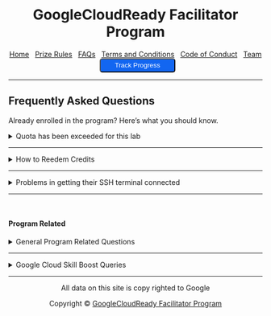 <center>
    <h1>GoogleCloudReady Facilitator Program</h1>
    <a href="https://dot-space.github.io/GCRF-22/">Home</a>
    &nbsp;
    <a href="https://dot-space.github.io/GCRF-22/prize">Prize Rules</a>
    &nbsp;
    <a href="https://dot-space.github.io/GCRF-22/faqs">FAQs</a>
    &nbsp;
    <a href="https://dot-space.github.io/GCRF-22/tnc">Terms and Conditions</a>
    &nbsp;
    <a href="https://dot-space.github.io/GCRF-22/coc">Code of Conduct</a>
    &nbsp;
    <a href="https://dot-space.github.io/GCRF-22/team">Team</a>
    &nbsp;
    <a href="https://bit.ly/crf-report">
    <button style="background-color: #1266f1; color: white; border-radius: 5px; width: 150px; height: 28px">Track Progress</button>
    </a>
</center>

---

## Frequently Asked Questions

Already enrolled in the program? Here’s what you should know.

<details>
    <summary>Quota has been exceeded for this lab</summary>

<br>

<p>
If you receive this error, it implies you have surpassed your quota for completing that lab.
Each free lab has a maximum of five attempts, while paid labs have an infinite quota.

You must request a lab reset from qwiklabs by sending an email to <a href="mailto:gcrfacilitator@qwiklabs.com">gcrfacilitator@qwiklabs.com</a> once you have used all five attempts.
You can restart the lab after it has been reset; in the meantime, proceed with the other laboratories.

Use the E-Mail Template that we have provided below. Replace fields with the information from your lab.
<br>
<a href="doc/emailtemplate.txt" download>
   <button style="background-color: #1266f1; color: white; border-radius: 5px; width: 200px; height: 35px">Get Template</button>
</a>

</p>
    
</details>

---

<details>
    <summary>How to Reedem Credits</summary>

<br>

<video width="400" controls>
   <source src="video/instructions.mp4" type="video/mp4">
   Your browser does not support HTML video.
</video>

<p>
Video courtesy of <a href="https://www.youtube.com/channel/UCP7AcQRa7IZLUmkAtrcSzyQ/featured">Akshit from Google Cloud</a>.
<br>
<br>
Cick <a href="https://youtu.be/Qid_Z1251PI">here</a> if you are not able to view the video here.

</p>

</details>

---

<details>
    <summary>Problems in getting their SSH terminal connected</summary>

<br>

<video width="400" controls>
   <source src="video/sshSoln.mp4" type="video/mp4">
   Your browser does not support HTML video.
</video>

<p>
Please use the "open SSH through cloud shell option"
<br>
<br>
Cick <a href="https://drive.google.com/file/d/1oFAl5RILZzqzgkKX0xeZXkQBTZDU-Pey/view?usp=sharing">here</a> if you are not able to view the video here.

</p>

</details>

---

<br>

#### Program Related
<details>
    <summary>General Program Related Questions</summary>
    
<br>

<b>What is the eligibility criteria for enrolling in the program?</b>

<p>

You need to meet these requirements if you want enrol in the program:
<br>

1. You need to have access to a working internet connection & a laptop with latest chrome browser.
   <br>
2. You need to be above 18 years of age and enrolled in an higher education institution in India.
   <br>
3. You need to be a student in the institutions selected by Google or must have been referred by any of the "Facilitators" that are part of the program.

</p>
<br>

<b>I did not receive an invitation email after applying through the Enrolment form. What should I do?</b>

<p>
Here's what youc an do:
<br>

1. Please wait for 24 hours after filling the form and you will surely receive your email.
   <br>
2. Check for the email under your <b>SPAM/JUNK/PROMOTIONS</b> folder.
   <br>
3. Just reach out to your Facilitators and they will help you get the instructions and enrol you in the program.

</p>
<br>

<b> I have completed the required quests and/or skill badges. When will I get my prizes?</b>

<p>
   If you have completed any of the milestones mentioned in the Prize Rules section and are eligible for prizes, then you will get them delivered to you within 2 months after the program is finished. (Provided that you have shared with us your correct contact information.)
</p>
<br>

<b> I have achieved all the milestones in the program. Will I get the goodies associated wiith each of them?</b>

<p>
   Please note that we will evlaute your progress at the end of the program and you will only get the goodies for the milestone that you achieve & not for the ones before that.
</p>
<br>

<b> Are students who participated in earlier iterations of 30 Days of Google Cloud program and/or GoogleCloudReady Facilitator program eligible for the program?</b>

<p>
   Note that any student who have already received schwags and the prizes in the earlier 30 Days of Google Cloud program and/or GoogleCloudReady Facilitator program are not eligible to get any prizes even if they complete any of the milestones.
</p>
<br>

<b> I have already completed the quests & the skill badges in the program, what should I do?</b>

<p>
   Please note that in order to get the prizes, you need to complete the quests and skill badges after your enrolment date. Any quests/skill badges completed before that won't be counted. If you want, you can make a new account on Google Cloud Skills Boost with a new email ID and enrol in the progam using that email ID instead.
</p>
<br>

<b>I need to make some changes to the my registration details in the enrolment form, but it's closed now? What should I do?</b>

<p>
   Note that we DO NOT allow changes to be made to the enrolment form once its closed. Though you can still reach out to your "Facilitators" and share the correct information with them. They can share that information with us and we can then decide to update the details or not based on the type of request.  
</p>
<br>

<b> Where will the schwags be delivered - to my address or to my college address?</b>

<p>
   Please note that you are required to submit your own residentials address where we can send the schwags once you win something. We will not be sending out your schwags to your institution unless absolutely required.
</p>
<br>

<b> Will students receive any certificate after completing any milestone in the program?</b>

<p>
   Note that as part of the program students will get digital badges from Google on their Google Cloud Skills Boost profile once they complete a quest or a skill badges. There are no separate certificates for the participating students.Though we will be sending a hard copy of a small "Thank you" card to all the students who wins a prize in the program
</p>
<br>

<b> The links are not working in my enrolment email. What should I do?</b>

<p>
   Sometimes due to how you have setup your email inbox, the links in the enrolment email might come out to be broken. Please do not worry about this. You can just copy and paste the hardcoded URLs in your browser added beside each link in the email and those should work too.
</p>
<br>

</details>

---

<details>
    <summary>Google Cloud Skill Boost Queries</summary>
    
<br>

<b> I am not able to get the Google Cloud Skills Boost credits pass after enrolling in the program, what to do?</b>

<p>
   You can try the following solutions:
   <br>
   <ul style="list-style-type:disc">
   <li>Here is a helpful video that will tell you how to get the credits pass.
   <li>If you have just completed the lab, then please wait for a few minutes and refresh your chrome browser tab a few times.
   <li>Start the lab again wait for 5 minutes and end the lab and then check again.
   <li>Reach out to your Facilitator and they will help you here.
   <li>Reach out to the Google Cloud Skills Boost Chat support via the home page. (You will need to click on the help button "?" alongside your profile icon on the top right corner when logged-in in order to access chat support)
   <li>Just drop an email to <a href="gcrfacilitator@qwiklabs.com">gcrfacilitator@qwiklabs.com</a>.
  
<br>

<b>I am stuck! I need help with Google Cloud Skills Boost, what should I do?</b>

<p>
   Here a few ways you can get unstuck:
   <br>

1. Always reach out to your Facilitators first. They are the subject matter experts here who are specifically trained by Google for this program and they will be able help you with most of your queries.
   <br>
2. Just reach out to the Google Cloud Skills Boost chat support or drop them an email at <a href="gcrfacilitator@qwiklabs.        com">gcrfacilitator@qwiklabs.com</a>.
   <br>

</p>

<b> How to find my Google Cloud Skills Boost Public Profile URL?</b>

<p>
   Find the instructions to get the link to your Google Cloud Skills Boost Public Profile <a href="here">here</a> or you can just follow the steps given below. Here's what it should look like - "https://www.cloudskillsboost.google/public_profiles/PROFILE_ID".
   <br>
1. Log-in to https://www.cloudskillsboost.google/.
   <br>
2. Once logged-in, then go to https://www.cloudskillsboost.google/profile/activity.
   <br>
3. Now click on the blue button "Make badge profile public" besides your account picture and then "Make Profile Public" if       there's a pop-up.
   <br>
4. Give some time for the page to load. Once it loads, you will be on your profile page. Now just share the browser URL below. (That's your profile URL)
   <br>
   TROUBLESHOOT: If in step 3, you did not see the button to make your profile public, then go to <a href="https://www.cloudskillsboost.google ">https://www.cloudskillsboost.google/focuses/2793?parent=catalog</a> and start the A Tour of Google Cloud Hands-on Labs" lab. (Spend at least 5 minutes) Once done, come back to <a href="https://www.cloudskillsboost.google/users/sign_in">https://www.cloudskillsboost.google/profile/activity and the button will be enabled now.</a>

</p>

<b>Why is my Google Cloud Skills Boost account blocked and how to get it unblocked?</b>

<p>
   If you try to use the resources which are not intended to be used in the lab the account will get blocked. See our official support article here to get more clarity on why this happened.

Here are a few examples which may lead to use resource out of the lab scope:

- Creating an extra VM instance than the set limit for maximum number of instances you can launch in the Cloud Console for the lab.
- Creating more number of nodes which are not intended to be created for the lab in the Cloud Console for the lab
- Specifying extra number of cores in the machine types with higher computing power.
- Running different commands which may lead to launch of extra resources other than the lab scope.

The above mentioned are few examples which can get your account blocked, if you are doing anything similar, mentioned in the above examples your account can get blocked as a result of those actions as well." Please reach out to gcrfacilitator@qwiklabs.com to get it unblocked.

</p>

<br>

<b> Why does my Google Cloud Skills Boost page shows a red banner with "Quota Expired"?</b>

<p>
   As part of the credits pass, you have 5 attempts for each lab in the program. If you a try a lab more than 5 times, then your quota gets expired. To rest your quita, please reach out to <a href="gcrfacilitator@qwiklabs.com">gcrfacilitator@qwiklabs.com</a>.
</p>

<br>

<b> I have followed the steps in the email to get the credits pass, still I have not received it, what should I do?</b>

<p>
   Please repeat the steps again but this time in an incognito window and do remember to keep in mind the instructions given in the Google Cloud Skills Boost related FAQs above and you will surely get your credits. <a href ="Here is a video">Here is a video</a> that will help you get the pass..
</p>

<br>

<b> How to take a lab on Google Cloud Skills Boost?</b>

<p>
   Just see the video tutorial here to get started -  <a href="https://www.youtube.com/watch?v=cyp7soKLOYI">https://www.youtube.com/watch?v=cyp7soKLOYI</a>
</p>
<br>

<b>What is a Quest?</b>

<p>
   A quest is a learning path that contains a number of hands-on labs. Complete a quest to earn a badge. Google Cloud Skills Boost Quests are learning paths that consist of a collection of labs organized by technologies, specific cloud services, and practical use cases. Quests range from introductory to advanced level.
</p>
<br>

<b> What is the difference between a Google Cloud Skills Boost Quest & a Google Cloud Skill Badge?</b>

<p>
   A Google Cloud Skills Boost quest is basically a group of labs using which you can learn and practice the concepts of Google Cloud on GCP. Whereas a Skill Badge for that quest, will help you test the skills that you have learned through a challenge lab. You can find more differences <a href="here">here</a>.
</p>
<br>

<b> How can I update my profile picture in Google Cloud Skills Boost?</b>

<p>
   Just follow the instrsuctions given  <a href="here">here</a>.
</p>
<br>

<b> How to share badges on Social media?</b>

<p>
   1. Make your profile public.
   <br>
   2. Right-click View Public Profile and select copy link address.
   <br>
   3. Create links on your social media pages or resume.
   <br> 
   Tip: On LinkedIn, add your badge as a certification.
</p>
<br>
<b> How to check if I had successfully completed my last lab?</b>
<p>
   Please check lab completions on the profile activity page of your Google Cloud Skills Boost account. You may refer to the <a href="https://www.cloudskillsboost.google/profile/activity ">https://www.cloudskillsboost.google/profile/activity page</a>.
</p>

<b> I accidently deleted my Google Cloud Skills Boost Public profile and now the URL of the profile is changed. How should I udpate my details?</b>

<p>
   Please note that once the enrolment form is closed, you won't be able to update your new profile URL. But you can still try and share your updated URL with your facilitators and ask them to share it with us and we can then decide to update the details or not based on the type of request.
</p>

</details>

---

<footer>

<center>

<p> All data on this site is copy righted to Google</p>
Copyright ©️ <a href="https://events.withgoogle.com/googlecloudready-facilitator-program/" target="_blank">GoogleCloudReady Facilitator Program</a>

</center>

</footer>
